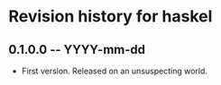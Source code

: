 # Revision history for haskel

## 0.1.0.0 -- YYYY-mm-dd

* First version. Released on an unsuspecting world.
